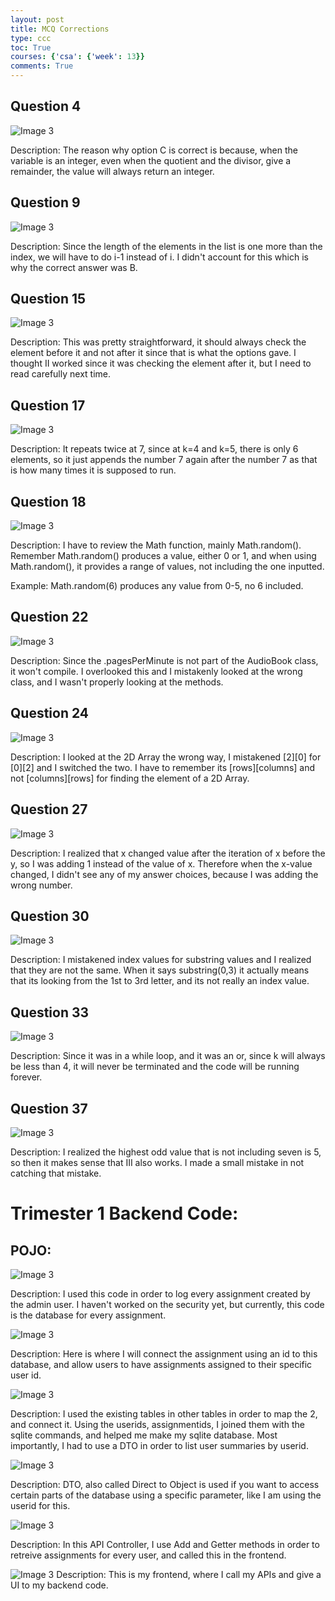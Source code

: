 ```yaml
---
layout: post
title: MCQ Corrections
type: ccc
toc: True
courses: {'csa': {'week': 13}}
comments: True
---
```


## Question 4
<img src="{{site.baseurl}}/images/Q4.png" alt="Image 3">

Description: The reason why option C is correct is because, when the variable is an integer, even when the quotient and the divisor, give a remainder, the value will always return an integer. 


## Question 9
<img src="{{site.baseurl}}/images/Q9.png" alt="Image 3">

Description: Since the length of the elements in the list is one more than the index, we will have to do i-1 instead of i. I didn't account for this which is why the correct answer was B. 


## Question 15
<img src="{{site.baseurl}}/images/Q15.png" alt="Image 3">

Description: This was pretty straightforward, it should always check the element before it and not after it since that is what the options gave. I thought II worked since it was checking the element after it, but I need to read carefully next time. 

## Question 17
<img src="{{site.baseurl}}/images/Q17.png" alt="Image 3">

Description: It repeats twice at 7, since at k=4 and k=5, there is only 6 elements, so it just appends the number 7 again after the number 7 as that is how many times it is supposed to run. 

## Question 18
<img src="{{site.baseurl}}/images/Q18.png" alt="Image 3">

Description: I have to review the Math function, mainly Math.random(). Remember Math.random() produces a value, either 0 or 1, and when using Math.random(), it provides a range of values, not including the one inputted. 

Example: Math.random(6) produces any value from 0-5, no 6 included. 

## Question 22
<img src="{{site.baseurl}}/images/Q22.png" alt="Image 3">

Description: Since the .pagesPerMinute is not part of the AudioBook class, it won't compile. I overlooked this and I mistakenly looked at the wrong class, and I wasn't properly looking at the methods. 

## Question 24
<img src="{{site.baseurl}}/images/Q24.png" alt="Image 3">

Description: I looked at the 2D Array the wrong way, I mistakened [2][0] for [0][2] and I switched the two. I have to remember its [rows][columns] and not [columns][rows] for finding the element of a 2D Array.

## Question 27
<img src="{{site.baseurl}}/images/Q27.png" alt="Image 3">

Description: I realized that x changed value after the iteration of x before the y, so I was adding 1 instead of the value of x. Therefore when the x-value changed, I didn't see any of my answer choices, because I was adding the wrong number.

## Question 30
<img src="{{site.baseurl}}/images/Q30.png" alt="Image 3">

Description: I mistakened index values for substring values and I realized that they are not the same. When it says substring(0,3) it actually means that its looking from the 1st to 3rd letter, and its not really an index value. 

## Question 33
<img src="{{site.baseurl}}/images/Q33.png" alt="Image 3">

Description: Since it was in a while loop, and it was an or, since k will always be less than 4, it will never be terminated and the code will be running forever. 

## Question 37
<img src="{{site.baseurl}}/images/Q37.png" alt="Image 3">

Description: I realized the highest odd value that is not including seven is 5, so then it makes sense that III also works. I made a small mistake in not catching that mistake. 



# Trimester 1 Backend Code:

## POJO:
<img src="{{site.baseurl}}/images/POJO_1.png" alt="Image 3">

Description: I used this code in order to log every assignment created by the admin user. I haven't worked on the security yet, but currently, this code is the database for every assignment. 


<img src="{{site.baseurl}}/images/POJO_2.png" alt="Image 3">

Description: Here is where I will connect the assignment using an id to this database, and allow users to have assignments assigned to their specific user id. 

<img src="{{site.baseurl}}/images/JPA.png" alt="Image 3">

Description: I used the existing tables in other tables in order to map the 2, and connect it. Using the userids, assignmentids, I joined them with the sqlite commands, and helped me make my sqlite database. Most importantly, I had to use a DTO in order to list user summaries by userid. 

<img src="{{site.baseurl}}/images/DTO.png" alt="Image 3">

Description: DTO, also called Direct to Object is used if you want to access certain parts of the database using a specific parameter, like I am using the userid for this. 

<img src="{{site.baseurl}}/images/API.png" alt="Image 3">

Description: In this API Controller, I use Add and Getter methods in order to retreive assignments for every user, and called this in the frontend.

<img src="{{site.baseurl}}/images/Frontend.png" alt="Image 3">
Description: This is my frontend, where I call my APIs and give a UI to my backend code. 